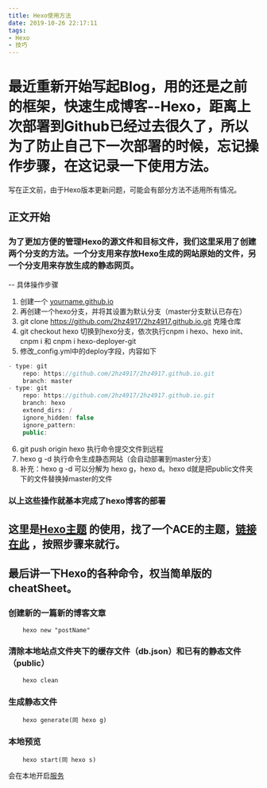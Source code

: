 ```yaml
---
title: Hexo使用方法
date: 2019-10-26 22:17:11
tags:
- Hexo
- 技巧
---
```


# 最近重新开始写起Blog，用的还是之前的框架，快速生成博客--Hexo，距离上次部署到Github已经过去很久了，所以为了防止自己下一次部署的时候，忘记操作步骤，在这记录一下使用方法。

写在正文前，由于Hexo版本更新问题，可能会有部分方法不适用所有情况。

## 正文开始

### 为了更加方便的管理Hexo的源文件和目标文件，我们这里采用了创建两个分支的方法。一个分支用来存放Hexo生成的网站原始的文件，另一个分支用来存放生成的静态网页。

-- 具体操作步骤
1. 创建一个 [yourname.github.io](https://github.com/2hz4917/2hz4917.github.io)
2. 再创建一个hexo分支，并将其设置为默认分支（master分支默认已存在）
3. git clone https://github.com/2hz4917/2hz4917.github.io.git 克隆仓库
4. git checkout hexo 切换到hexo分支，依次执行cnpm i hexo、hexo init、cnpm i 和 cnpm i hexo-deployer-git
5. 修改_config.yml中的deploy字段，内容如下
```javascript
- type: git
    repo: https://github.com/2hz4917/2hz4917.github.io.git
    branch: master
- type: git
    repo: https://github.com/2hz4917/2hz4917.github.io.git
    branch: hexo
    extend_dirs: /
    ignore_hidden: false
    ignore_pattern:
    public:
```
6. git push origin hexo 执行命令提交文件到远程
7. hexo g -d 执行命令生成静态网站（会自动部署到master分支）
8. 补充：hexo g -d 可以分解为 hexo g，hexo d。hexo d就是把public文件夹下的文件替换掉master的文件
### 以上这些操作就基本完成了hexo博客的部署

## 这里是[Hexo主题](https://hexo.io/themes/) 的使用，找了一个ACE的主题，[链接在此](https://github.com/kinggozhang/hexo-theme-ace) ，按照步骤来就行。

## 最后讲一下Hexo的各种命令，权当简单版的cheatSheet。

### 创建新的一篇新的博客文章
```
    hexo new "postName"
```

### 清除本地站点文件夹下的缓存文件（db.json）和已有的静态文件（public）
```
    hexo clean
```

### 生成静态文件
```
    hexo generate(同 hexo g)
```

### 本地预览
```
    hexo start(同 hexo s)
```
会在本地开启[服务](http://localhost:4000)